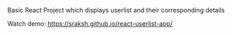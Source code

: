 Basic React Project which displays userlist and their corresponding details

Watch demo: https://sraksh.github.io/react-userlist-app/